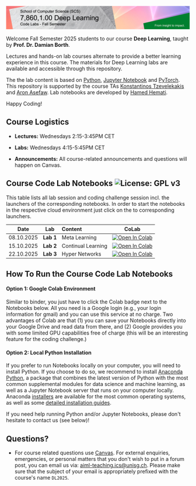 ![Course Banner](banner.png)

Welcome Fall Semester 2025 students to our course **Deep Learning**, taught by **Prof. Dr. Damian Borth**.

Lectures and hands-on lab courses alternate to provide a better learning experience in this course. The materials for Deep Learning labs are available and accessible through this repository.

The the lab content is based on [Python](https://www.python.org), [Jupyter Notebook](https://jupyter.org) and [PyTorch](https://pytorch.org). This repository is supported by the course TAs [Konstantinos Tzevelekakis](https://www.alexandria.unisg.ch/entities/person/Konstantinos_Ioannis_Tzevelekakis) and [Aron Asefaw](https://ics.unisg.ch/the-institute/about-us/team/detail/person-id/51e76fca-37cd-4d91-a230-12a6540ec575/). Lab notebooks are developed by [Hamed Hemati](https://www.alexandria.unisg.ch/persons/8884).



Happy Coding!

## Course Logistics

- **Lectures:** Wednesdays 2:15-3:45PM CET
- **Labs:** Wednesdays 4:15-5:45PM CET

- **Announcements:** All course-related announcements and questions will happen on Canvas.

## Course Code Lab Notebooks ![License: GPL v3](https://img.shields.io/badge/License-GPLv3-blue.svg)

This table lists all lab session and coding challenge session incl. the launchers of the corresponding notebooks. In order to start the notebooks in the respective cloud environment just click on the to corresponding launchers.


| Date                    | Lab        |  Content                         |  CoLab                 | 
|:-----------------------:|:--------------:|:---------------------------------|:-------------------------------:|
| 08.10.2025            | **Lab 1**   | Meta Learning          | [![Open In Colab](https://colab.research.google.com/assets/colab-badge.svg)](https://colab.research.google.com/github/HSG-AIML-Teaching/DL2025-Lab/blob/main/lab_1/meta-learning_lab.ipynb)
| 15.10.2025            | **Lab 2**   | Continual Learning     | [![Open In Colab](https://colab.research.google.com/assets/colab-badge.svg)](https://colab.research.google.com/github/HSG-AIML-Teaching/DL2025-Lab/blob/main/lab_2/continual_learning_lab.ipynb)
| 22.10.2025            | **Lab 3**   | Hyper Networks | [![Open In Colab](https://colab.research.google.com/assets/colab-badge.svg)](https://colab.research.google.com/github/HSG-AIML-Teaching/DL2025-Lab/blob/main/lab_3/hypernetworks_lab.ipynb)

## How To Run the Course Code Lab Notebooks

#### Option 1: Google Colab Environment

Similar to binder, you just have to click the Colab badge next to the Notebooks below. All you need is a Google login
(e.g., your login information for gmail) and you can use this service at no charge.
Two advantages of Colab are that (1) you can save your
Notebooks directly into your Google Drive and read data from there, and (2) Google provides you with some limited GPU capabilities
free of charge (this will be an interesting feature for the coding challenge.)

#### Option 2: Local Python Installation

If you prefer to run Notebooks locally on your computer, you will need to install Python. If you choose to do so,
we recommend to install [Anaconda Python](https://www.anaconda.com/products/individual), a package that combines the
latest version of Python with the most common supplemental modules for data science and machine learning, as well
as a Jupyter Notebook server that runs on your computer locally. Anaconda
[installers](https://www.anaconda.com/products/individual#Downloads) are available
for the most common operating systems, as well as some
[detailed installation guides](https://docs.anaconda.com/anaconda/install/).

If you need help running Python and/or Jupyter Notebooks, please don't hesitate to contact us (see below)!

## Questions?

- For course related questions use [Canvas](https://learning.unisg.ch/courses/24693). For external enquiries, emergencies, or personal matters that you don't wish to put in a forum post, you can email us via: [aiml-teaching.ics@unisg.ch](mailto:aiml-teaching.ics@unisg.ch?subject=DL2025%20|%20place%20your%20subject%20here"). Please make sure that the subject of your email is appropriately prefixed with the course's name `DL2025`.
